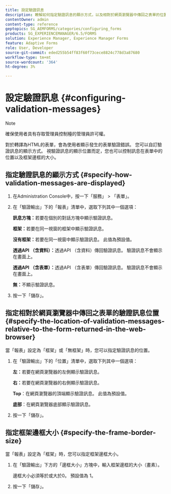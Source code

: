 ```yaml
---
title: 設定驗證訊息
description: 瞭解如何指定驗證訊息的顯示方式，以及相對於網頁瀏覽器中傳回之表單的位置。
contentOwner: admin
content-type: reference
geptopics: SG_AEMFORMS/categories/configuring_forms
products: SG_EXPERIENCEMANAGER/6.5/FORMS
solution: Experience Manager, Experience Manager Forms
feature: Adaptive Forms
role: User, Developer
source-git-commit: eded255b54ff83f60f73cece8824c778d3a87680
workflow-type: tm+mt
source-wordcount: '364'
ht-degree: 3%

---
```


# 設定驗證訊息 {#configuring-validation-messages}

>[!NOTE]
> 
> 確保使用者具有存取管理員控制檯的管理員許可權。

對於轉譯為HTML的表單，會為使用者顯示發生的表單驗證錯誤。 您可以自訂驗證訊息的顯示方式。 視驗證訊息的顯示位置而定，您也可以控制訊息在表單中的位置以及框架邊框的大小。

## 指定驗證訊息的顯示方式 {#specify-how-validation-messages-are-displayed}

1. 在Administration Console中，按一下「服務」 > 「表單」。
1. 在「驗證輸出」下的「報表」清單中，選取下列其中一個選項：

   **訊息方塊：**&#x200B;若要在個別的對話方塊中顯示驗證訊息。

   **框架：**&#x200B;若要在同一視窗的框架中顯示驗證訊息。

   **沒有框架：**&#x200B;若要在同一視窗中顯示驗證訊息。 此值為預設值。

   **透過API （含資料）：**&#x200B;透過API （含資料）傳回驗證訊息。 驗證訊息不會顯示在畫面上。

   **透過API （含表單）：**&#x200B;透過API （含表單）傳回驗證訊息。 驗證訊息不會顯示在畫面上。

   **無：**&#x200B;不顯示驗證訊息。

1. 按一下「儲存」。

## 指定相對於網頁瀏覽器中傳回之表單的驗證訊息位置 {#specify-the-location-of-validation-messages-relative-to-the-form-returned-in-the-web-browser}

當「報表」設定為「框架」或「無框架」時，您可以指定驗證訊息的位置。

1. 在「驗證輸出」下的「位置」清單中，選取下列其中一個選項：

   **左：**&#x200B;若要在網頁瀏覽器的左側顯示驗證訊息。

   **右：**&#x200B;若要在網頁瀏覽器的右側顯示驗證訊息。

   **Top**：在網頁瀏覽器的頂端顯示驗證訊息。 此值為預設值。

   **底部**：在網頁瀏覽器底部顯示驗證訊息。

1. 按一下「儲存」。

## 指定框架邊框大小 {#specify-the-frame-border-size}

當「報表」設定為「框架」時，您可以指定框架邊框大小。

1. 在「驗證輸出」下方的「邊框大小」方塊中，輸入框架邊框的大小（畫素）。

   邊框大小必須等於或大於0。 預設值為 1。

1. 按一下「儲存」。
